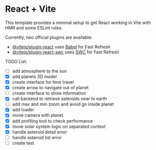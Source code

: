 # React + Vite

This template provides a minimal setup to get React working in Vite with HMR and some ESLint rules.

Currently, two official plugins are available:

- [@vitejs/plugin-react](https://github.com/vitejs/vite-plugin-react/blob/main/packages/plugin-react/README.md) uses [Babel](https://babeljs.io/) for Fast Refresh
- [@vitejs/plugin-react-swc](https://github.com/vitejs/vite-plugin-react-swc) uses [SWC](https://swc.rs/) for Fast Refresh

TODO List:

- [ ] add atmosphere to the sun
- [x] add planets 3D model
- [x] create interface for time travel
- [x] create arrow to navigate out of planet
- [ ] create interface to show information
- [x] call backend to retrieve asteroids near to earth
- [ ] add max and min zoom and avoid go inside planet
- [x] add loader
- [x] move camera with planet
- [x] add profiling tool to check performance
- [x] move solar system logic on separated context
- [x] handle asteroid detail error
- [ ] handle asteroid list error
- [ ] create test
